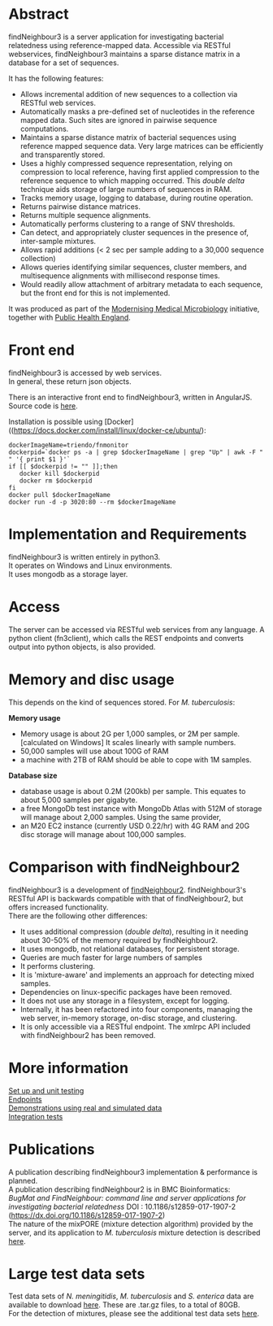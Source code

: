 # Abstract
findNeighbour3 is a server application for investigating bacterial relatedness using reference-mapped data.
Accessible via RESTful webservices, findNeighbour3 maintains a sparse distance matrix in a database
for a set of sequences.

It has the following features:
* Allows incremental addition of new sequences to a collection via RESTful web services.  
* Automatically masks a pre-defined set of nucleotides in the reference mapped data.  Such sites are ignored in pairwise sequence computations.
* Maintains a sparse distance matrix of bacterial sequences using reference mapped sequence data.  Very large matrices can be efficiently and transparently stored.
* Uses a highly compressed sequence representation, relying on compression to local reference, having first applied compression to the reference sequence to which mapping occurred.  This *double delta* technique aids storage of large numbers of sequences in RAM.
* Tracks memory usage, logging to database, during routine operation.
* Returns pairwise distance matrices.
* Returns multiple sequence alignments.
* Automatically performs clustering to a range of SNV thresholds.
* Can detect, and appropriately cluster sequences in the presence of, inter-sample mixtures.
* Allows rapid additions (< 2 sec per sample adding to a 30,000 sequence collection)
* Allows queries identifying similar sequences, cluster members, and multisequence alignments with  millisecond response times.
* Would readily allow attachment of arbitrary metadata to each sequence, but the front end for this is not implemented.

It was produced as part of the [Modernising Medical Microbiology](http://modmedmicro.nsms.ox.ac.uk/) initiative, together with [Public Health England](https://www.gov.uk/government/organisations/public-health-england).

# Front end
findNeighbour3 is accessed by web services.    
In general, these return json objects.

There is an interactive front end to findNeighbour3, written in AngularJS.  Source code is [here](https://gitlab.com/ModernisingMedicalMicrobiology/fnmonitor).   

Installation is possible using [Docker]((https://docs.docker.com/install/linux/docker-ce/ubuntu/):  
```
dockerImageName=triendo/fnmonitor
dockerpid=`docker ps -a | grep $dockerImageName | grep "Up" | awk -F " " '{ print $1 }'`
if [[ $dockerpid != "" ]];then
   docker kill $dockerpid
   docker rm $dockerpid
fi
docker pull $dockerImageName
docker run -d -p 3020:80 --rm $dockerImageName
```


# Implementation and Requirements
findNeighbour3 is written entirely in python3.  
It operates on Windows and Linux environments.    
It uses mongodb as a storage layer.

# Access
The server can be accessed via RESTful web services from any language.
A python client (fn3client), which calls the REST endpoints and converts output into python objects, is also provided.

# Memory and disc usage
This depends on the kind of sequences stored.  For *M. tuberculosis*:

**Memory usage**   
* Memory usage is about 2G per 1,000 samples,   or 2M per sample. [calculated on Windows]  It scales linearly with sample numbers.
* 50,000 samples will use about 100G of RAM
* a machine with 2TB of RAM should be able to cope with 1M samples.  
   
**Database size**   
* database usage is about 0.2M (200kb) per sample.  This equates to about 5,000 samples per gigabyte.
* a free MongoDb test instance with MongoDb Atlas with 512M of storage will manage about 2,000 samples. Using the same provider, 
* an M20 EC2 instance (currently USD 0.22/hr) with 4G RAM and 20G disc storage will manage about 100,000 samples.

# Comparison with findNeighbour2
findNeighbour3 is a development of [findNeighbour2](https://github.com/davidhwyllie/findNeighbour2).
findNeighbour3's RESTful API is backwards compatible with that of findNeighbour2, but offers increased functionality.  
There are the following other differences:
* It uses additional compression (*double delta*), resulting in it needing about 30-50% of the memory required by findNeighbour2.
* It uses mongodb, not relational databases, for persistent storage.
* Queries are much faster for large numbers of samples
* It performs clustering.
* It is 'mixture-aware' and implements an approach for detecting mixed samples.
* Dependencies on linux-specific packages have been removed.
* It does not use any storage in a filesystem, except for logging.
* Internally, it has been refactored into four components, managing the web server, in-memory storage, on-disc storage, and clustering.
* It is only accessible via a RESTful endpoint.  The xmlrpc API included with findNeighbour2 has been removed.

# More information
[Set up and unit testing](doc/HowToTest.md)  
[Endpoints](doc/rest-routes.md)  
[Demonstrations using real and simulated data](doc/demos.md)  
[Integration tests](doc/integration.md)

# Publications
A publication describing findNeighbour3 implementation & performance is planned.  
A publication describing findNeighbour2 is in BMC Bioinformatics:  
*BugMat and FindNeighbour: command line and server applications for investigating bacterial relatedness*
DOI : 10.1186/s12859-017-1907-2 (https://dx.doi.org/10.1186/s12859-017-1907-2)  
The nature of the mixPORE (mixture detection algorithm) provided by the server, and its application to *M. tuberculosis* mixture detection is described [here](https://www.biorxiv.org/content/10.1101/681502v1).

# Large test data sets
Test data sets of *N. meningitidis*, *M. tuberculosis* and *S. enterica* data are available to download [here](https://ora.ox.ac.uk/objects/uuid:82ce6500-fa71-496a-8ba5-ba822b6cbb50).  These are .tar.gz files, to a total of 80GB.  
For the detection of mixtures, please see the additional test data sets [here](doc/demos_real.md).
